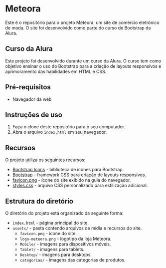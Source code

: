 # Meteora

Este é o repositório para o projeto Meteora, um site de comércio eletrônico de moda. O site foi desenvolvido como parte do curso de Bootstrap da Alura.

## Curso da Alura

Este projeto foi desenvolvido durante um curso da Alura. O curso tem como objetivo ensinar o uso do Bootstrap para a criação de layouts responsivos e aprimoramento das habilidades em HTML e CSS.

## Pré-requisitos

- Navegador da web

## Instruções de uso

1. Faça o clone deste repositório para o seu computador.
2. Abra o arquivo `index.html` em seu navegador.

## Recursos

O projeto utiliza os seguintes recursos:

- [Bootstrap Icons](https://icons.getbootstrap.com/) - biblioteca de ícones para Bootstrap.
- [Bootstrap](https://getbootstrap.com/) - framework CSS para criação de layouts responsivos.
- [favicon.png](assets/favicon.png) - ícone do site exibido na guia do navegador.
- [styles.css](styles.css) - arquivo CSS personalizado para estilização adicional.

## Estrutura do diretório

O diretório do projeto está organizado da seguinte forma:

- `index.html` - página principal do site.
- `assets/` - pasta contendo arquivos de mídia e recursos do site.
    - `favicon.png` - ícone do site.
    - `logo-meteora.png` - logotipo da loja Meteora.
    - `Mobile/` - imagens para dispositivos móveis.
    - `Tablet/` - imagens para tablets.
    - `Desktop/` - imagens para desktops.
    - `categorias/` - imagens das categorias de produtos.
